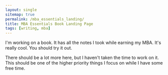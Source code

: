 ```yaml
---
layout: single
sitemap: true
permalink: /mba_essentials_landing/
title: MBA Essentials Book Landing Page
tags: [writing, mba]
---
```

I'm working on a book. It has all the notes I took while earning my MBA. It's really cool. You should try it out. 

There should be a lot more here, but I haven't taken the time to work on it. This should be one of the higher priority things I focus on while I have some free time.
